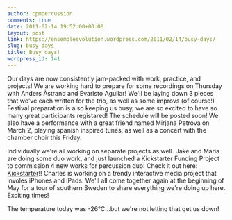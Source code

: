 ```yaml
---
author: cpmpercussion
comments: true
date: 2011-02-14 19:52:00+00:00
layout: post
link: https://ensembleevolution.wordpress.com/2011/02/14/busy-days/
slug: busy-days
title: Busy days!
wordpress_id: 141
---
```


Our days are now consistently jam-packed with work, practice, and projects! We are working hard to prepare for some recordings on Thursday with Anders Åstrand and Evaristo Aguilar! We'll be laying down 3 pieces that we've each written for the trio, as well as some improvs (of course!) Festival preparation is also keeping us busy, we are so excited to have so many great participants registared! The schedule will be posted soon! We also have a performance with a great friend named Mirjana Petrova on March 2, playing spanish inspired tunes, as well as a concert with the chamber choir this Friday.

Individually we're all working on separate projects as well. Jake and Maria are doing some duo work, and just launched a Kickstarter Funding Project to commission 4 new works for percussion duo! Check it out here: [Kickstarter](http://kck.st/fGYnCK)!! Charles is working on a trendy interactive media project that involes iPhones and iPads. We'll all come together again at the beginning of May for a tour of southern Sweden to share everything we're doing up here. Exciting times!

The temperature today was -26°C...but we're not letting that get us down!
